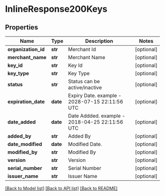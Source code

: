 # InlineResponse200Keys

## Properties
Name | Type | Description | Notes
------------ | ------------- | ------------- | -------------
**organization_id** | **str** | Merchant Id | [optional] 
**merchant_name** | **str** | Merchant Name | [optional] 
**key_id** | **str** | Key Id | [optional] 
**key_type** | **str** | Key Type | [optional] 
**status** | **str** | Status can be active/inactive | [optional] 
**expiration_date** | **date** | Expiry Date. example - 2028-07-15 22:11:56 UTC | [optional] 
**date_added** | **date** | Date Addded. example - 2018-04-25 22:11:56 UTC | [optional] 
**added_by** | **str** | Added By | [optional] 
**date_modified** | **date** | Modified Date. | [optional] 
**modified_by** | **str** | Modified By | [optional] 
**version** | **str** | Version | [optional] 
**serial_number** | **str** | Serial Number | [optional] 
**issuer_name** | **str** | Issuer Name | [optional] 

[[Back to Model list]](../README.md#documentation-for-models) [[Back to API list]](../README.md#documentation-for-api-endpoints) [[Back to README]](../README.md)


